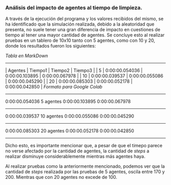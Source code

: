 ### Análisis del impacto de agentes al tiempo de limpieza.
A través de la ejecución del programa y los valores recibidos del mismo, se ha identificado que la simulación realizada, debido a la aleatoridad que presenta, no suele tener una gran diferencia de impacto en cuestiones de tiempo al tener una mayor cantidad de agentes.
Se concluye esto al realizar pruebas en un tablero de 10x10 tanto con 5 agentes, como con 10 y 20, donde los resultados fueron los siguientes:


*Tabla en MarkDown*
_____________
| Agentes | Tiempo1 | Tiempo2 | Tiempo3 |
| 5 | 0:00:00.054036 | 0:00:00.103895	 | 0:00:00.067978 |
| 10 | 0:00:00.039537 | 0:00:00.055086	 | 0:00:00.045290 |
| 20 | 0:00:00.085303 | 0:00:00.052178	 | 0:00:00.042850 |
*Formato para Google Colab*
____________
0:00:00.054036 5 agentes	0:00:00.103895	0:00:00.067978
______________
0:00:00.039537 10 agentes	0:00:00.055086	0:00:00.045290
________
0:00:00.085303 20 agentes	0:00:00.052178	0:00:00.042850
___________________

Dicho esto, es importante mencionar que, a pesar de que el timepo parece no verse afectado por la cantidad de agentes, la cantidad de *steps* a realizar disminuye considerablemente mientras más agentes haya.

Al realizar pruebas como la anteriormente mencionado, podemos ver que la cantidad de *steps* realizada por las pruebas de 5 agentes, oscila entre 170 y 200. Mientras que con 20 agentes no excede de 100.

